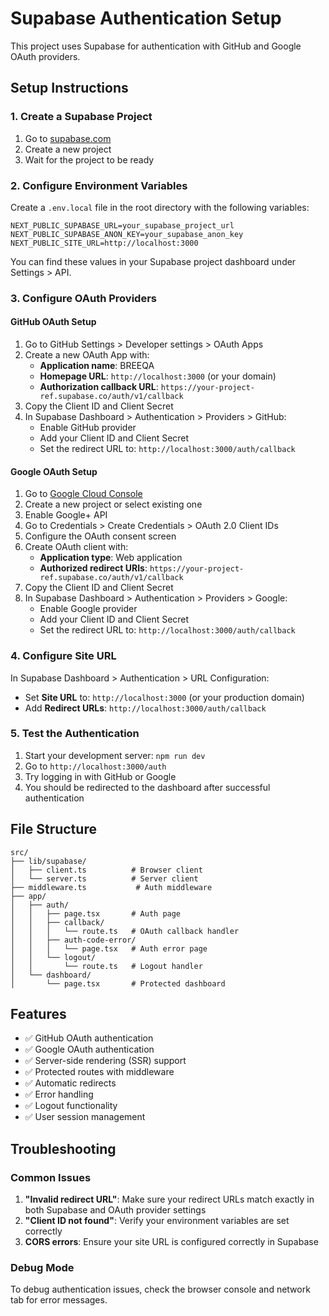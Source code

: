 # Supabase Authentication Setup

This project uses Supabase for authentication with GitHub and Google OAuth providers.

## Setup Instructions

### 1. Create a Supabase Project

1. Go to [supabase.com](https://supabase.com)
2. Create a new project
3. Wait for the project to be ready

### 2. Configure Environment Variables

Create a `.env.local` file in the root directory with the following variables:

```env
NEXT_PUBLIC_SUPABASE_URL=your_supabase_project_url
NEXT_PUBLIC_SUPABASE_ANON_KEY=your_supabase_anon_key
NEXT_PUBLIC_SITE_URL=http://localhost:3000
```

You can find these values in your Supabase project dashboard under Settings > API.

### 3. Configure OAuth Providers

#### GitHub OAuth Setup

1. Go to GitHub Settings > Developer settings > OAuth Apps
2. Create a new OAuth App with:
   - **Application name**: BREEQA
   - **Homepage URL**: `http://localhost:3000` (or your domain)
   - **Authorization callback URL**: `https://your-project-ref.supabase.co/auth/v1/callback`
3. Copy the Client ID and Client Secret
4. In Supabase Dashboard > Authentication > Providers > GitHub:
   - Enable GitHub provider
   - Add your Client ID and Client Secret
   - Set the redirect URL to: `http://localhost:3000/auth/callback`

#### Google OAuth Setup

1. Go to [Google Cloud Console](https://console.cloud.google.com)
2. Create a new project or select existing one
3. Enable Google+ API
4. Go to Credentials > Create Credentials > OAuth 2.0 Client IDs
5. Configure the OAuth consent screen
6. Create OAuth client with:
   - **Application type**: Web application
   - **Authorized redirect URIs**: `https://your-project-ref.supabase.co/auth/v1/callback`
7. Copy the Client ID and Client Secret
8. In Supabase Dashboard > Authentication > Providers > Google:
   - Enable Google provider
   - Add your Client ID and Client Secret
   - Set the redirect URL to: `http://localhost:3000/auth/callback`

### 4. Configure Site URL

In Supabase Dashboard > Authentication > URL Configuration:

- Set **Site URL** to: `http://localhost:3000` (or your production domain)
- Add **Redirect URLs**: `http://localhost:3000/auth/callback`

### 5. Test the Authentication

1. Start your development server: `npm run dev`
2. Go to `http://localhost:3000/auth`
3. Try logging in with GitHub or Google
4. You should be redirected to the dashboard after successful authentication

## File Structure

```
src/
├── lib/supabase/
│   ├── client.ts          # Browser client
│   └── server.ts          # Server client
├── middleware.ts           # Auth middleware
├── app/
│   ├── auth/
│   │   ├── page.tsx       # Auth page
│   │   ├── callback/
│   │   │   └── route.ts   # OAuth callback handler
│   │   ├── auth-code-error/
│   │   │   └── page.tsx   # Auth error page
│   │   └── logout/
│   │       └── route.ts   # Logout handler
│   └── dashboard/
│       └── page.tsx       # Protected dashboard
```

## Features

- ✅ GitHub OAuth authentication
- ✅ Google OAuth authentication
- ✅ Server-side rendering (SSR) support
- ✅ Protected routes with middleware
- ✅ Automatic redirects
- ✅ Error handling
- ✅ Logout functionality
- ✅ User session management

## Troubleshooting

### Common Issues

1. **"Invalid redirect URL"**: Make sure your redirect URLs match exactly in both Supabase and OAuth provider settings
2. **"Client ID not found"**: Verify your environment variables are set correctly
3. **CORS errors**: Ensure your site URL is configured correctly in Supabase

### Debug Mode

To debug authentication issues, check the browser console and network tab for error messages.
